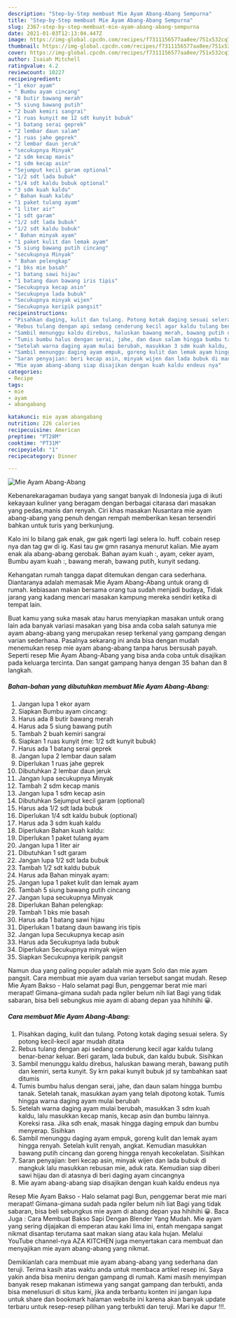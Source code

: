 ```yaml
---
description: "Step-by-Step membuat Mie Ayam Abang-Abang Sempurna"
title: "Step-by-Step membuat Mie Ayam Abang-Abang Sempurna"
slug: 2367-step-by-step-membuat-mie-ayam-abang-abang-sempurna
date: 2021-01-03T12:13:04.447Z
image: https://img-global.cpcdn.com/recipes/f7311156577aa8ee/751x532cq70/mie-ayam-abang-abang-foto-resep-utama.jpg
thumbnail: https://img-global.cpcdn.com/recipes/f7311156577aa8ee/751x532cq70/mie-ayam-abang-abang-foto-resep-utama.jpg
cover: https://img-global.cpcdn.com/recipes/f7311156577aa8ee/751x532cq70/mie-ayam-abang-abang-foto-resep-utama.jpg
author: Isaiah Mitchell
ratingvalue: 4.2
reviewcount: 10227
recipeingredient:
- "1 ekor ayam"
- " Bumbu ayam cincang"
- "8 butir bawang merah"
- "5 siung bawang putih"
- "2 buah kemiri sangrai"
- "1 ruas kunyit me 12 sdt kunyit bubuk"
- "1 batang serai geprek"
- "2 lembar daun salam"
- "1 ruas jahe geprek"
- "2 lembar daun jeruk"
- "secukupnya Minyak"
- "2 sdm kecap manis"
- "1 sdm kecap asin"
- "Sejumput kecil garam optional"
- "1/2 sdt lada bubuk"
- "1/4 sdt kaldu bubuk optional"
- "3 sdm kuah kaldu"
- " Bahan kuah kaldu"
- "1 paket tulang ayam"
- "1 liter air"
- "1 sdt garam"
- "1/2 sdt lada bubuk"
- "1/2 sdt kaldu bubuk"
- " Bahan minyak ayam"
- "1 paket kulit dan lemak ayam"
- "5 siung bawang putih cincang"
- "secukupnya Minyak"
- " Bahan pelengkap"
- "1 bks mie basah"
- "1 batang sawi hijau"
- "1 batang daun bawang iris tipis"
- "Secukupnya kecap asin"
- "Secukupnya lada bubuk"
- "Secukupnya minyak wijen"
- "Secukupnya keripik pangsit"
recipeinstructions:
- "Pisahkan daging, kulit dan tulang. Potong kotak daging sesuai selera. Sy potong kecil-kecil agar mudah ditata"
- "Rebus tulang dengan api sedang cenderung kecil agar kaldu tulang benar-benar keluar. Beri garam, lada bubuk, dan kaldu bubuk. Sisihkan"
- "Sambil menunggu kaldu direbus, haluskan bawang merah, bawang putih dan kemiri, serta kunyit. Sy krn pakai kunyit bubuk jd sy tambahkan saat ditumis"
- "Tumis bumbu halus dengan serai, jahe, dan daun salam hingga bumbu tanak. Setelah tanak, masukkan ayam yang telah dipotong kotak. Tumis hingga warna daging ayam mulai berubah"
- "Setelah warna daging ayam mulai berubah, masukkan 3 sdm kuah kaldu, lalu masukkan kecap manis, kecap asin dan bumbu lainnya. Koreksi rasa. Jika sdh enak, masak hingga daging empuk dan bumbu menyerap. Sisihkan"
- "Sambil menunggu daging ayam empuk, goreng kulit dan lemak ayam hingga renyah. Setelah kulit renyah, angkat. Kemudian masukkan bawang putih cincang dan goreng hingga renyah kecokelatan. Sisihkan"
- "Saran penyajian: beri kecap asin, minyak wijen dan lada bubuk di mangkuk lalu masukkan rebusan mie, aduk rata. Kemudian siap diberi sawi hijau dan di atasnya di beri daging ayam cincangnya"
- "Mie ayam abang-abang siap disajikan dengan kuah kaldu endeus nya"
categories:
- Recipe
tags:
- mie
- ayam
- abangabang

katakunci: mie ayam abangabang 
nutrition: 226 calories
recipecuisine: American
preptime: "PT28M"
cooktime: "PT31M"
recipeyield: "1"
recipecategory: Dinner

---
```



![Mie Ayam Abang-Abang](https://img-global.cpcdn.com/recipes/f7311156577aa8ee/751x532cq70/mie-ayam-abang-abang-foto-resep-utama.jpg)

Kebenarekaragaman budaya yang sangat banyak di Indonesia juga di ikuti kekayaan kuliner yang beragam dengan berbagai citarasa dari masakan yang pedas,manis dan renyah. Ciri khas masakan Nusantara mie ayam abang-abang yang penuh dengan rempah memberikan kesan tersendiri bahkan untuk turis yang berkunjung.


Kalo ini lo bilang gak enak, gw gak ngerti lagi selera lo. huff. cobain resep nya dan tag gw di ig. Kasi tau gw gmn rasanya menurut kalian. Mie ayam enak ala abang-abang gerobak. Bahan ayam kuah :, ayam, ceker ayam, Bumbu ayam kuah :, bawang merah, bawang putih, kunyit sedang.

Kehangatan rumah tangga dapat ditemukan dengan cara sederhana. Diantaranya adalah memasak Mie Ayam Abang-Abang untuk orang di rumah. kebiasaan makan bersama orang tua sudah menjadi budaya, Tidak jarang yang kadang mencari masakan kampung mereka sendiri ketika di tempat lain.

Buat kamu yang suka masak atau harus menyiapkan masakan untuk orang lain ada banyak variasi masakan yang bisa anda coba salah satunya mie ayam abang-abang yang merupakan resep terkenal yang gampang dengan varian sederhana. Pasalnya sekarang ini anda bisa dengan mudah menemukan resep mie ayam abang-abang tanpa harus bersusah payah.
Seperti resep Mie Ayam Abang-Abang yang bisa anda coba untuk disajikan pada keluarga tercinta. Dan sangat gampang hanya dengan 35 bahan dan 8 langkah.


<!--inarticleads1-->

##### Bahan-bahan yang dibutuhkan membuat Mie Ayam Abang-Abang:

1. Jangan lupa 1 ekor ayam
1. Siapkan  Bumbu ayam cincang:
1. Harus ada 8 butir bawang merah
1. Harus ada 5 siung bawang putih
1. Tambah 2 buah kemiri sangrai
1. Siapkan 1 ruas kunyit (me: 1/2 sdt kunyit bubuk)
1. Harus ada 1 batang serai geprek
1. Jangan lupa 2 lembar daun salam
1. Diperlukan 1 ruas jahe geprek
1. Dibutuhkan 2 lembar daun jeruk
1. Jangan lupa secukupnya Minyak
1. Tambah 2 sdm kecap manis
1. Jangan lupa 1 sdm kecap asin
1. Dibutuhkan Sejumput kecil garam (optional)
1. Harus ada 1/2 sdt lada bubuk
1. Diperlukan 1/4 sdt kaldu bubuk (optional)
1. Harus ada 3 sdm kuah kaldu
1. Diperlukan  Bahan kuah kaldu:
1. Diperlukan 1 paket tulang ayam
1. Jangan lupa 1 liter air
1. Dibutuhkan 1 sdt garam
1. Jangan lupa 1/2 sdt lada bubuk
1. Tambah 1/2 sdt kaldu bubuk
1. Harus ada  Bahan minyak ayam:
1. Jangan lupa 1 paket kulit dan lemak ayam
1. Tambah 5 siung bawang putih cincang
1. Jangan lupa secukupnya Minyak
1. Diperlukan  Bahan pelengkap:
1. Tambah 1 bks mie basah
1. Harus ada 1 batang sawi hijau
1. Diperlukan 1 batang daun bawang iris tipis
1. Jangan lupa Secukupnya kecap asin
1. Harus ada Secukupnya lada bubuk
1. Diperlukan Secukupnya minyak wijen
1. Siapkan Secukupnya keripik pangsit


Namun dua yang paling populer adalah mie ayam Solo dan mie ayam pangsit. Cara membuat mie ayam dua varian tersebut sangat mudah. Resep Mie Ayam Bakso - Halo selamat pagi Bun, penggemar berat mie mari merapat! Gimana-gimana sudah pada ngiler belum nih liat Bagi yang tidak sabaran, bisa beli sebungkus mie ayam di abang depan yaa hihihihi 😀. 

<!--inarticleads2-->

##### Cara membuat  Mie Ayam Abang-Abang:

1. Pisahkan daging, kulit dan tulang. Potong kotak daging sesuai selera. Sy potong kecil-kecil agar mudah ditata
1. Rebus tulang dengan api sedang cenderung kecil agar kaldu tulang benar-benar keluar. Beri garam, lada bubuk, dan kaldu bubuk. Sisihkan
1. Sambil menunggu kaldu direbus, haluskan bawang merah, bawang putih dan kemiri, serta kunyit. Sy krn pakai kunyit bubuk jd sy tambahkan saat ditumis
1. Tumis bumbu halus dengan serai, jahe, dan daun salam hingga bumbu tanak. Setelah tanak, masukkan ayam yang telah dipotong kotak. Tumis hingga warna daging ayam mulai berubah
1. Setelah warna daging ayam mulai berubah, masukkan 3 sdm kuah kaldu, lalu masukkan kecap manis, kecap asin dan bumbu lainnya. Koreksi rasa. Jika sdh enak, masak hingga daging empuk dan bumbu menyerap. Sisihkan
1. Sambil menunggu daging ayam empuk, goreng kulit dan lemak ayam hingga renyah. Setelah kulit renyah, angkat. Kemudian masukkan bawang putih cincang dan goreng hingga renyah kecokelatan. Sisihkan
1. Saran penyajian: beri kecap asin, minyak wijen dan lada bubuk di mangkuk lalu masukkan rebusan mie, aduk rata. Kemudian siap diberi sawi hijau dan di atasnya di beri daging ayam cincangnya
1. Mie ayam abang-abang siap disajikan dengan kuah kaldu endeus nya


Resep Mie Ayam Bakso - Halo selamat pagi Bun, penggemar berat mie mari merapat! Gimana-gimana sudah pada ngiler belum nih liat Bagi yang tidak sabaran, bisa beli sebungkus mie ayam di abang depan yaa hihihihi 😀. Baca Juga : Cara Membuat Bakso Sapi Dengan Blender Yang Mudah. Mie ayam yang sering dijajakan di emperan atau kaki lima ini, entah mengapa sangat nikmat disantap terutama saat makan siang atau kala hujan. Melalui YouTube channel-nya AZA KITCHEN juga menyertakan cara membuat dan menyajikan mie ayam abang-abang yang nikmat. 

Demikianlah cara membuat mie ayam abang-abang yang sederhana dan teruji. Terima kasih atas waktu anda untuk membaca artikel resep ini. Saya yakin anda bisa meniru dengan gampang di rumah. Kami masih menyimpan banyak resep makanan istimewa yang sangat gampang dan terbukti, anda bisa menelusuri di situs kami, jika anda terbantu konten ini jangan lupa untuk share dan bookmark halaman website ini karena akan banyak update terbaru untuk resep-resep pilihan yang terbukti dan teruji. Mari ke dapur !!!. 
